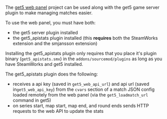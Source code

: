 The [get5 web panel](https://github.com/splewis/get5-web) project can be used along with the get5 game server plugin to make managing matches easier.

To use the web panel, you must have both:
- the get5 server plugin installed
- the get5_apistats plugin installed (this **requires** both the SteamWorks extension and the smjansson extension)

Installing the get5_apistats plugin only requires that you place it's plugin binary (``get5_apistats.smx``) in the ``addons/sourcemod/plugins`` as long as you have SteamWorks and get5 installed.


The get5_apistats plugin does the following:
- receives a api key (saved in ``get5_web_api_url``) and api url (saved in``get5_web_api_key``) from the ``cvars`` section of a match JSON config loaded remotely from the web panel (via the ``get5_loadmatch_url`` command in get5)
- on series start, map start, map end, and round ends sends HTTP requests to the web API to update the stats